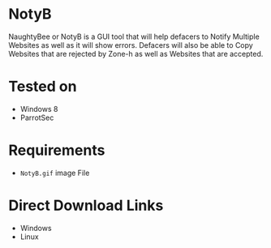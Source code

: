# NotyB
NaughtyBee or NotyB is a GUI tool that will help defacers to Notify Multiple Websites as well as it will show errors. Defacers will also be able to Copy Websites that are rejected by Zone-h as well as Websites that are accepted.
# Tested on
- Windows 8
- ParrotSec
# Requirements
- `NotyB.gif` image File
# Direct Download Links
- <a src="https://ijazurrahim.com/NotyB/index.php?windows">Windows</a>
- <a src="https://ijazurrahim.com/NotyB/index.php?linux">Linux</a>
